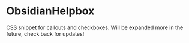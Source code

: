 # ObsidianHelpbox
CSS snippet for callouts and checkboxes. Will be expanded more in the future, check back for updates!
